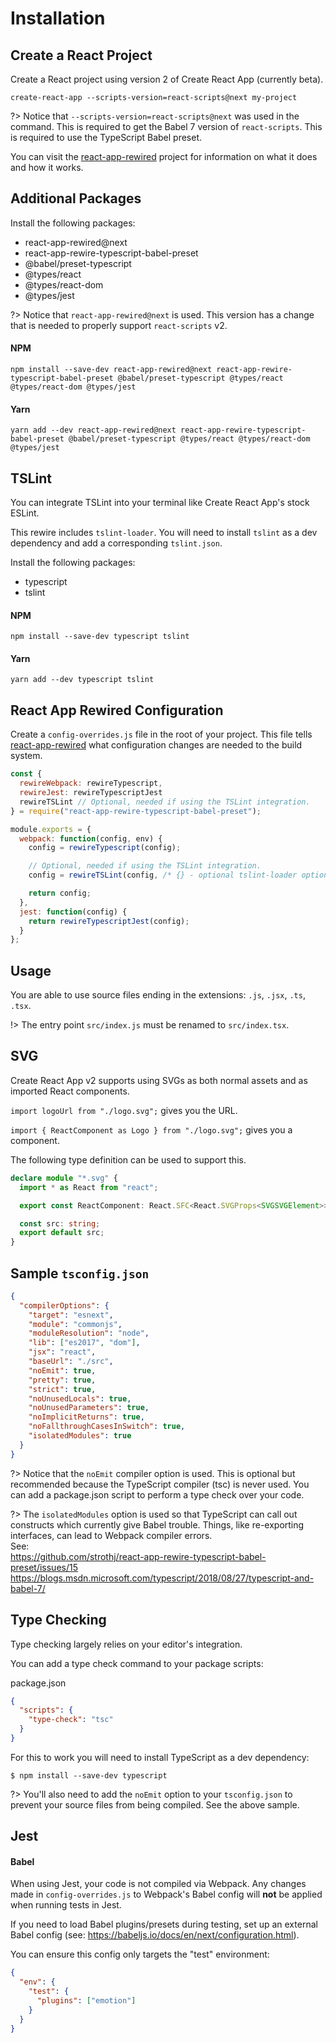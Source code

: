 # Installation

## Create a React Project

Create a React project using version 2 of Create React App (currently beta).

```shell
create-react-app --scripts-version=react-scripts@next my-project
```

?> Notice that `--scripts-version=react-scripts@next` was used in the command. This is required to get the Babel 7 version of `react-scripts`. This is required to use the TypeScript Babel preset.

You can visit the [react-app-rewired](https://github.com/timarney/react-app-rewired) project for information on what it does and how it works.

## Additional Packages

Install the following packages:

- react-app-rewired@next
- react-app-rewire-typescript-babel-preset
- @babel/preset-typescript
- @types/react
- @types/react-dom
- @types/jest

?> Notice that `react-app-rewired@next` is used. This version has a change that
is needed to properly support `react-scripts` v2.

#### NPM

```shell
npm install --save-dev react-app-rewired@next react-app-rewire-typescript-babel-preset @babel/preset-typescript @types/react @types/react-dom @types/jest
```

#### Yarn

```shell
yarn add --dev react-app-rewired@next react-app-rewire-typescript-babel-preset @babel/preset-typescript @types/react @types/react-dom @types/jest
```

## TSLint

You can integrate TSLint into your terminal like Create React App's stock ESLint.

This rewire includes `tslint-loader`. You will need to install `tslint` as a dev dependency and add a corresponding `tslint.json`.

Install the following packages:

- typescript
- tslint

#### NPM

```shell
npm install --save-dev typescript tslint
```

#### Yarn

```shell
yarn add --dev typescript tslint
```

## React App Rewired Configuration

Create a `config-overrides.js` file in the root of your project. This file tells [react-app-rewired](https://github.com/timarney/react-app-rewired) what configuration changes are needed to the build system.

```js
const {
  rewireWebpack: rewireTypescript,
  rewireJest: rewireTypescriptJest
  rewireTSLint // Optional, needed if using the TSLint integration.
} = require("react-app-rewire-typescript-babel-preset");

module.exports = {
  webpack: function(config, env) {
    config = rewireTypescript(config);

    // Optional, needed if using the TSLint integration.
    config = rewireTSLint(config, /* {} - optional tslint-loader options */);

    return config;
  },
  jest: function(config) {
    return rewireTypescriptJest(config);
  }
};
```

## Usage

You are able to use source files ending in the extensions: `.js`, `.jsx`, `.ts`, `.tsx`.

!> The entry point `src/index.js` must be renamed to `src/index.tsx`.

## SVG

Create React App v2 supports using SVGs as both normal assets and as imported React components.

`import logoUrl from "./logo.svg";` gives you the URL.

`import { ReactComponent as Logo } from "./logo.svg";` gives you a component.

The following type definition can be used to support this.

```typescript
declare module "*.svg" {
  import * as React from "react";

  export const ReactComponent: React.SFC<React.SVGProps<SVGSVGElement>>;

  const src: string;
  export default src;
}
```

## Sample `tsconfig.json`

```json
{
  "compilerOptions": {
    "target": "esnext",
    "module": "commonjs",
    "moduleResolution": "node",
    "lib": ["es2017", "dom"],
    "jsx": "react",
    "baseUrl": "./src",
    "noEmit": true,
    "pretty": true,
    "strict": true,
    "noUnusedLocals": true,
    "noUnusedParameters": true,
    "noImplicitReturns": true,
    "noFallthroughCasesInSwitch": true,
    "isolatedModules": true
  }
}
```

?> Notice that the `noEmit` compiler option is used. This is optional but recommended because the TypeScript compiler (tsc) is never used. You can add a package.json script to perform a type check over your code.

?> The `isolatedModules` option is used so that TypeScript can call out constructs which currently give Babel trouble. Things, like re-exporting interfaces, can lead to Webpack compiler errors.  
See:  
https://github.com/strothj/react-app-rewire-typescript-babel-preset/issues/15
https://blogs.msdn.microsoft.com/typescript/2018/08/27/typescript-and-babel-7/

## Type Checking

Type checking largely relies on your editor's integration.

You can add a type check command to your package scripts:

package.json

```json
{
  "scripts": {
    "type-check": "tsc"
  }
}
```

For this to work you will need to install TypeScript as a dev dependency:

```shell
$ npm install --save-dev typescript
```

?> You'll also need to add the `noEmit` option to your `tsconfig.json` to prevent your source files from being compiled. See the above sample.

## Jest

#### Babel

When using Jest, your code is not compiled via Webpack. Any changes made in `config-overrides.js` to Webpack's Babel config will **not** be applied when running tests in Jest.

If you need to load Babel plugins/presets during testing, set up an external Babel config (see: https://babeljs.io/docs/en/next/configuration.html).

You can ensure this config only targets the "test" environment:

```json
{
  "env": {
    "test": {
      "plugins": ["emotion"]
    }
  }
}
```
